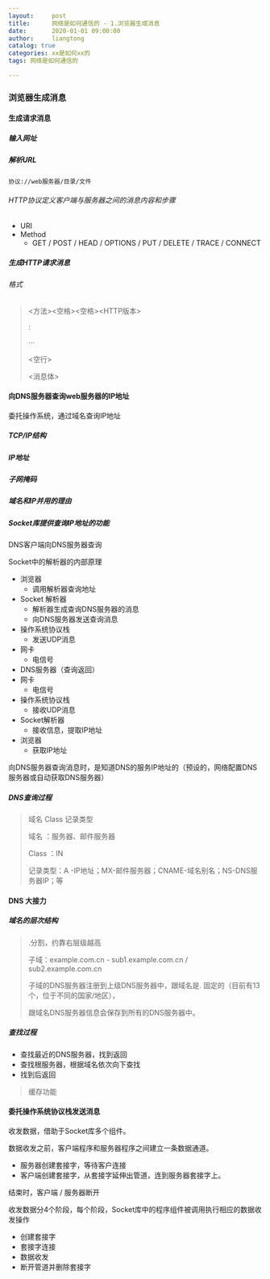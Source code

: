 ```yaml
---
layout:     post
title:      网络是如何通信的 - 1.浏览器生成消息
date:       2020-01-01 09:00:00
author:     liangtong
catalog: true
categories: xx是如何xx的
tags: 网络是如何通信的

---
```





### 浏览器生成消息

#### 生成请求消息

##### 输入网址

##### 解析URL

`协议://web服务器/目录/文件`

###### HTTP协议定义客户端与服务器之间的消息内容和步骤

+ URI
+ Method
  + GET / POST / HEAD / OPTIONS / PUT / DELETE / TRACE / CONNECT

##### 生成HTTP请求消息

###### 格式

> <方法><空格><URI><空格><HTTP版本>
>
> <KEY>:<VALUE>
>
> ···
>
> <空行>
>
> <消息体>

#### 向DNS服务器查询web服务器的IP地址

委托操作系统，通过域名查询IP地址

##### TCP/IP结构

##### IP地址

##### 子网掩码

##### 域名和IP并用的理由

##### Socket库提供查询IP地址的功能

DNS客户端向DNS服务器查询

Socket中的解析器的内部原理

+ 浏览器
  + 调用解析器查询地址
+ Socket 解析器
  + 解析器生成查询DNS服务器的消息
  + 向DNS服务器发送查询消息
+ 操作系统协议栈
  + 发送UDP消息
+ 网卡
  + 电信号
+ DNS服务器（查询返回）
+ 网卡
  + 电信号
+ 操作系统协议栈
  + 接收UDP消息
+ Socket解析器
  + 接收信息，提取IP地址
+ 浏览器
  + 获取IP地址

向DNS服务器查询消息时，是知道DNS的服务IP地址的（预设的，网络配置DNS服务器或自动获取DNS服务器）

##### DNS查询过程

> 域名  Class 记录类型
>
> 域名 ：服务器、邮件服务器
>
> Class ：IN
>
> 记录类型：A -IP地址；MX-邮件服务器；CNAME-域名别名；NS-DNS服务器IP；等

#### DNS 大接力

##### 域名的层次结构

> .分割，约靠右层级越高
>
> 子域：example.com.cn - sub1.example.com.cn / sub2.example.com.cn
>
> 子域的DNS服务器注册到上级DNS服务器中，跟域名是. 固定的（目前有13个，位于不同的国家/地区），
>
> 跟域名DNS服务器信息会保存到所有的DNS服务器中。

##### 查找过程

+ 查找最近的DNS服务器，找到返回
+ 查找根服务器，根据域名依次向下查找
+ 找到后返回

> 缓存功能

#### 委托操作系统协议栈发送消息

收发数据，借助于Socket库多个组件。

数据收发之前，客户端程序和服务器程序之间建立一条数据通道。

+ 服务器创建套接字，等待客户连接
+ 客户端创建套接字，从套接字延伸出管道，连到服务器套接字上。

结束时，客户端 / 服务器断开

收发数据分4个阶段，每个阶段，Socket库中的程序组件被调用执行相应的数据收发操作

+ 创建套接字 
+ 套接字连接
+ 数据收发
+ 断开管道并删除套接字



































